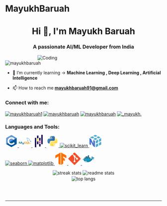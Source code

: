 # MayukhBaruah<h1 align="center">Hi 👋, I'm Mayukh Baruah</h1>
<h3 align="center">A passionate AI/ML Developer from India</h3>
<img align="right" alt="Coding" width="400" src="https://www.simplilearn.com/ice9/free_resources_article_thumb/Deep-Learning-vs-Machine-Learning.jpg">


<p align="left"> <img src="https://komarev.com/ghpvc/?username=mayukhbaruah&label=Profile%20views&color=0e75b6&style=flat" alt="mayukhbaruah" /> </p>



- 🌱 I’m currently learning -> **Machine Learning , Deep Learning , Artificial Intelligence**

- 📫 How to reach me **mayukhbaruah91@gmail.com**

<h3 align="left">Connect with me:</h3>
<p align="left">
<a href="https://twitter.com/mayukhbaruah1" target="blank"><img align="center" src="https://raw.githubusercontent.com/rahuldkjain/github-profile-readme-generator/master/src/images/icons/Social/twitter.svg" alt="mayukhbaruah1" height="30" width="40" /></a>
<a href="https://www.linkedin.com/in/mayukh-baruah-528116290/" target="blank"><img align="center" src="https://raw.githubusercontent.com/rahuldkjain/github-profile-readme-generator/master/src/images/icons/Social/linked-in-alt.svg" alt="mayukhbaruah" height="30" width="40" /></a>
<a href="https://kaggle.com/mayukhbaruah" target="blank"><img align="center" src="https://raw.githubusercontent.com/rahuldkjain/github-profile-readme-generator/master/src/images/icons/Social/kaggle.svg" alt="mayukhbaruah" height="30" width="40" /></a>
<a href="https://www.instagram.com/__mayukh._/" target="blank"><img align="center" src="https://raw.githubusercontent.com/rahuldkjain/github-profile-readme-generator/master/src/images/icons/Social/instagram.svg" alt="_mayukh." height="30" width="40" /></a>
  
</p>

<h3 align="left">Languages and Tools:</h3>
<p align="left"> <a href="https://www.cprogramming.com/" target="_blank" rel="noreferrer"> <img src="https://raw.githubusercontent.com/devicons/devicon/master/icons/c/c-original.svg" alt="c" width="40" height="40"/> </a> <a href="https://www.mysql.com/" target="_blank" rel="noreferrer"> <img src="https://raw.githubusercontent.com/devicons/devicon/master/icons/mysql/mysql-original-wordmark.svg" alt="mysql" width="40" height="40"/> </a> <a href="https://pandas.pydata.org/" target="_blank" rel="noreferrer"> <img src="https://raw.githubusercontent.com/devicons/devicon/2ae2a900d2f041da66e950e4d48052658d850630/icons/pandas/pandas-original.svg" alt="pandas" width="40" height="40"/> </a> <a href="https://www.python.org" target="_blank" rel="noreferrer"> <img src="https://raw.githubusercontent.com/devicons/devicon/master/icons/python/python-original.svg" alt="python" width="40" height="40"/> </a> <a href="https://scikit-learn.org/" target="_blank" rel="noreferrer"> <img src="https://upload.wikimedia.org/wikipedia/commons/0/05/Scikit_learn_logo_small.svg" alt="scikit_learn" width="40" height="40"/> </a>
<a<p align="left"> <a href="https://numpy.org/" target="_blank" rel="noreferrer"> <img src="https://raw.githubusercontent.com/devicons/devicon/2ae2a900d2f041da66e950e4d48052658d850630/icons/numpy/numpy-original.svg" alt="numpy" width="40" height="40"/> </a> </p> </a> 
<a href="https://seaborn.pydata.org/" target="_blank" rel="noreferrer"> <img src="https://seaborn.pydata.org/_images/logo-mark-lightbg.svg" alt="seaborn" width="40" height="40"/> </a> 
 <a href="https://matplotlib.org/" target="_blank" rel="noreferrer"> <img src="https://matplotlib.org/3.1.1/_static/logo2_compressed.svg" alt="matplotlib" width="40" height="40"/> </a>  
  <a href="https://www.tensorflow.org/" target="_blank" rel="noreferrer"> <img src="https://raw.githubusercontent.com/devicons/devicon/2ae2a900d2f041da66e950e4d48052658d850630/icons/tensorflow/tensorflow-original.svg" alt="tensorflow" width="40" height="40"/> </a> 
  <a href="https://git-scm.com/" target="_blank" rel="noreferrer"> <img src="https://raw.githubusercontent.com/devicons/devicon/2ae2a900d2f041da66e950e4d48052658d850630/icons/git/git-original.svg" alt="git" width="40" height="40"/> </a>
  <a href="https://www.docker.com/" target="_blank" rel="noreferrer"> <img src="https://raw.githubusercontent.com/devicons/devicon/2ae2a900d2f041da66e950e4d48052658d850630/icons/docker/docker-original.svg" alt="docker" width="40" height="40"/> </a>
  
</p>

<div align=center>
  <img width=390 src="https://github-readme-streak-stats-salesp07.vercel.app/?user=MayukhBaruah19&count_private=true&theme=react&border_radius=10" alt="streak stats"/>
  <img width=390 src="https://github-readme-stats-salesp07.vercel.app/api?username=MayukhBaruah19&count_private=true&show_icons=true&theme=react&rank_icon=github&border_radius=10" alt="readme stats" />
  <br/>
  <img width=325 align="center" src="https://github-readme-stats-salesp07.vercel.app/api/top-langs/?username=MayukhBaruah19&hide=HTML&langs_count=8&layout=compact&theme=react&border_radius=10&size_weight=0.5&count_weight=0.5&exclude_repo=github-readme-stats" alt="top langs" />
</div>

<br/><br/>

<hr/>
